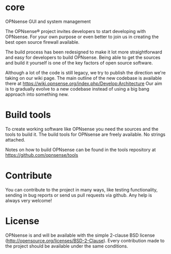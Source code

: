 # core
OPNsense GUI and system management

The OPNsense® project invites developers to start developing with OPNsense. For your own purpose or even better to join us in creating the best open source firewall available.

The build process has been redesigned to make it lot more straightforward and easy for developers to build OPNsense. Being able to get the sources and build it yourself is one of the key factors of open source software. 

Although a lot of the code is still legacy, we try to publish the direction we're taking on our wiki page. 
The main outline of the new codebase is available there at https://wiki.opnsense.org/index.php/Develop:Architecture
Our aim is to gradually evolve to a new codebase instead of using a big bang approach into something new. 

# Build tools

To create working software like OPNsense you need the sources and the tools to build it. The build tools for OPNsense are freely available. No strings attached.     

Notes on how to build OPNsense can be found in the tools repository at https://github.com/opnsense/tools

# Contribute

You can contribute to the project in many ways, like testing functionality, sending in bug reports or send us pull requests via github.
Any help is always very welcome!

# License 
OPNsense is and will be available with the simple 2-clause BSD license (http://opensource.org/licenses/BSD-2-Clause). 
Every contribution made to the project should be available under the same conditions.

